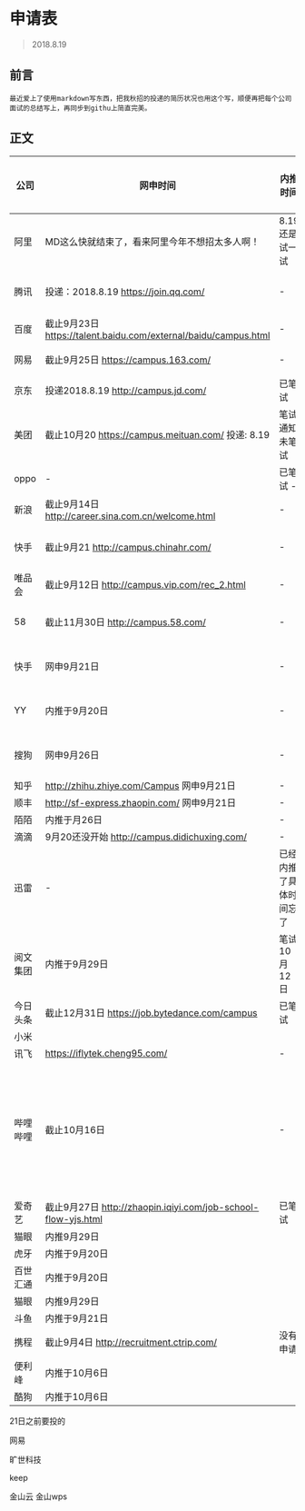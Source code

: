 # 申请表
> 2018.8.19
## 前言
    最近爱上了使用markdown写东西，把我秋招的投递的简历状况也用这个写，顺便再把每个公司面试的总结写上，再同步到githu上简直完美。
## 正文

公司 | 网申时间 | 内推时间 | 一面 | 二面 | 三面 | 是否成功获取offer
--- | --- | --- | --- | --- | --- | ---
阿里 | MD这么快就结束了，看来阿里今年不想招太多人啊！ | 8.19还是试一试 | - | - | - | 已谇
腾讯 |  投递：2018.8.19 https://join.qq.com/ | - | - | - | - | 未笔试已谇
百度 | 截止9月23日 https://talent.baidu.com/external/baidu/campus.html | - | - | - | - | 未投已谇
网易 | 截止9月25日 https://campus.163.com/ | - | - | - | - | 未投已谇
京东 | 投递2018.8.19 http://campus.jd.com/ | 已笔试 | - | - | - | 已谇
美团 | 截止10月20 https://campus.meituan.com/ 投递: 8.19| 笔试通知未笔试 | - | - | - | 笔试已谇
oppo | - | 已笔试 - | - | - | - | 笔试已谇
新浪 | 截止9月14日 http://career.sina.com.cn/welcome.html | - | - | - | - | 未投已谇
快手 | 截止9月21 http://campus.chinahr.com/ | - | - | - | - | 未笔试已谇
唯品会 | 截止9月12日 http://campus.vip.com/rec_2.html | - | - | - | - | 未投已谇
58 | 截止11月30日 http://campus.58.com/| - | - | - | - | 未笔试已谇
快手|网申9月21日| - | - | - | - | 未笔试已谇
YY | 内推于9月20日 | - | - | - | - |  内推出错已谇
搜狗|网申9月26日| - | - | - | - | 未笔试已谇
知乎 | http://zhihu.zhiye.com/Campus  网申9月21日| - | - | - | - | -
顺丰 | http://sf-express.zhaopin.com/ 网申9月21日| - | - | - | - | -
陌陌 | 内推于月26日 | - | - | - | - | -
滴滴 | 9月20还没开始 http://campus.didichuxing.com/ | - | - | - | - | -
迅雷 | - | 已经内推了具体时间忘了 | - | - | - | -
阅文集团 | 内推于9月29日 | 笔试10月12日 
今日头条 | 截止12月31日 https://job.bytedance.com/campus | 已笔试 | - | - | - | -
小米 | 
讯飞 | https://iflytek.cheng95.com/ | - | - | - | - | -
哔哩哔哩 | 截止10月16日 | - | 10月18日最后一轮笔试 | - | - | -
爱奇艺 | 截止9月27日 http://zhaopin.iqiyi.com/job-school-flow-yjs.html | 已笔试 | - | - | - | -
猫眼|内推9月29日
虎牙 | 内推于9月20日 | 
百世汇通 | 内推于9月20日|  
猫眼|内推9月29日| 
斗鱼|内推于9月21日| 
携程 | 截止9月4日 http://recruitment.ctrip.com/ | 没有申请
便利峰 | 内推于10月6日
酷狗 | 内推于10月6日

21日之前要投的



网易


旷世科技

keep

金山云
金山wps